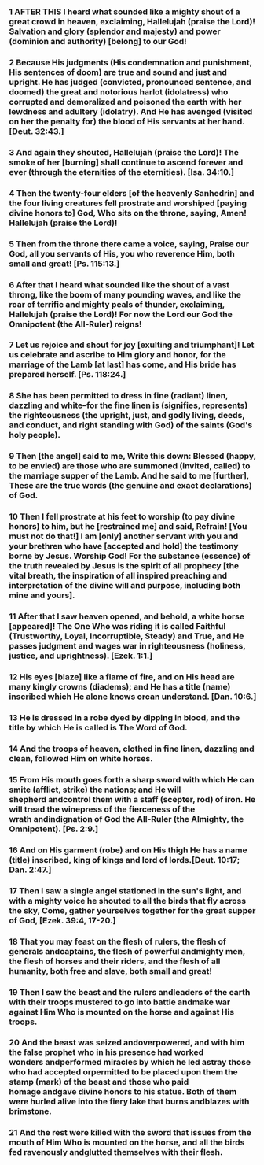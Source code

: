 ### 1 AFTER THIS I heard what sounded like a mighty shout of a great crowd in heaven, exclaiming, Hallelujah (praise the Lord)! Salvation and glory (splendor and majesty) and power (dominion and authority) [belong] to our God!

### 2 Because His judgments (His condemnation and punishment, His sentences of doom) are true and sound and just and upright. He has judged (convicted, pronounced sentence, and doomed) the great and notorious harlot (idolatress) who corrupted and demoralized and poisoned the earth with her lewdness and adultery (idolatry). And He has avenged (visited on her the penalty for) the blood of His servants at her hand. [Deut. 32:43.]

### 3 And again they shouted, Hallelujah (praise the Lord)! The smoke of her [burning] shall continue to ascend forever and ever (through the eternities of the eternities). [Isa. 34:10.]

### 4 Then the twenty-four elders [of the heavenly Sanhedrin] and the four living creatures fell prostrate and worshiped [paying divine honors to] God, Who sits on the throne, saying, Amen! Hallelujah (praise the Lord)!

### 5 Then from the throne there came a voice, saying, Praise our God, all you servants of His, you who reverence Him, both small and great! [Ps. 115:13.]

### 6 After that I heard what sounded like the shout of a vast throng, like the boom of many pounding waves, and like the roar of terrific and mighty peals of thunder, exclaiming, Hallelujah (praise the Lord)! For now the Lord our God the Omnipotent (the All-Ruler) reigns!

### 7 Let us rejoice and shout for joy [exulting and triumphant]! Let us celebrate and ascribe to Him glory and honor, for the marriage of the Lamb [at last] has come, and His bride has prepared herself. [Ps. 118:24.]

### 8 She has been permitted to dress in fine (radiant) linen, dazzling and white–for the fine linen is (signifies, represents) the righteousness (the upright, just, and godly living, deeds, and conduct, and right standing with God) of the saints (God's holy people).

### 9 Then [the angel] said to me, Write this down: Blessed (happy, to be envied) are those who are summoned (invited, called) to the marriage supper of the Lamb. And he said to me [further], These are the true words (the genuine and exact declarations) of God.

### 10 Then I fell prostrate at his feet to worship (to pay divine honors) to him, but he [restrained me] and said, Refrain! [You must not do that!] I am [only] another servant with you and your brethren who have [accepted and hold] the testimony borne by Jesus. Worship God! For the substance (essence) of the truth revealed by Jesus is the spirit of all prophecy [the vital breath, the inspiration of all inspired preaching and interpretation of the divine will and purpose, including both mine and yours].

### 11 After that I saw heaven opened, and behold, a white horse [appeared]! The One Who was riding it is called Faithful (Trustworthy, Loyal, Incorruptible, Steady) and True, and He passes judgment and wages war in righteousness (holiness, justice, and uprightness). [Ezek. 1:1.]

### 12 His eyes [blaze] like a flame of fire, and on His head are many kingly crowns (diadems); and He has a title (name) inscribed which He alone knows orcan understand. [Dan. 10:6.]

### 13 He is dressed in a robe dyed by dipping in blood, and the title by which He is called is The Word of God.

### 14 And the troops of heaven, clothed in fine linen, dazzling and clean, followed Him on white horses.

### 15 From His mouth goes forth a sharp sword with which He can smite (afflict, strike) the nations; and He will shepherd andcontrol them with a staff (scepter, rod) of iron. He will tread the winepress of the fierceness of the wrath andindignation of God the All-Ruler (the Almighty, the Omnipotent). [Ps. 2:9.]

### 16 And on His garment (robe) and on His thigh He has a name (title) inscribed, king of kings and lord of lords.[Deut. 10:17; Dan. 2:47.]

### 17 Then I saw a single angel stationed in the sun's light, and with a mighty voice he shouted to all the birds that fly across the sky, Come, gather yourselves together for the great supper of God, [Ezek. 39:4, 17-20.]

### 18 That you may feast on the flesh of rulers, the flesh of generals andcaptains, the flesh of powerful andmighty men, the flesh of horses and their riders, and the flesh of all humanity, both free and slave, both small and great!

### 19 Then I saw the beast and the rulers andleaders of the earth with their troops mustered to go into battle andmake war against Him Who is mounted on the horse and against His troops.

### 20 And the beast was seized andoverpowered, and with him the false prophet who in his presence had worked wonders andperformed miracles by which he led astray those who had accepted orpermitted to be placed upon them the stamp (mark) of the beast and those who paid homage andgave divine honors to his statue. Both of them were hurled alive into the fiery lake that burns andblazes with brimstone.

### 21 And the rest were killed with the sword that issues from the mouth of Him Who is mounted on the horse, and all the birds fed ravenously andglutted themselves with their flesh.